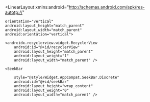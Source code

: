 <LinearLayout xmlns:android="http://schemas.android.com/apk/res-autotp://"


    orientation="vertical"
    android:layout_height="match_parent"
    android:layout_width="match_parent"
    android:orientation="vertical">

    <androidx.recyclerview.widget.RecyclerView
        android:id="@+id/recyclerView"
        android:layout_height="match_parent"
        android:layout_weight="1"
        android:layout_width="match_parent" />

    <SeekBar

        style="@style/Widget.AppCompat.SeekBar.Discrete"
        android:id="@+id/seekBar"
        android:layout_height="wrap_content"
        android:layout_weight="0"
        android:layout_width="match_parent" />

</LinearLayout>
